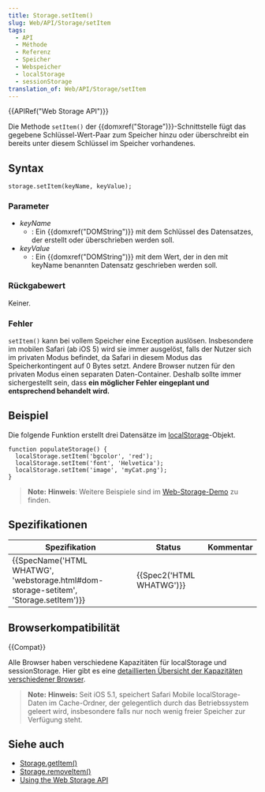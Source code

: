 ```yaml
---
title: Storage.setItem()
slug: Web/API/Storage/setItem
tags:
  - API
  - Méthode
  - Referenz
  - Speicher
  - Webspeicher
  - localStorage
  - sessionStorage
translation_of: Web/API/Storage/setItem
---
```

{{APIRef("Web Storage API")}}

Die Methode `setItem()` der {{domxref("Storage")}}-Schnittstelle fügt das gegebene Schlüssel-Wert-Paar zum Speicher hinzu oder überschreibt ein bereits unter diesem Schlüssel im Speicher vorhandenes.

## Syntax

    storage.setItem(keyName, keyValue);

### Parameter

- _keyName_
  - : Ein {{domxref("DOMString")}} mit dem Schlüssel des Datensatzes, der erstellt oder überschrieben werden soll.
- _keyValue_
  - : Ein {{domxref("DOMString")}} mit dem Wert, der in den mit keyName benannten Datensatz geschrieben werden soll.

### Rückgabewert

Keiner.

### Fehler

`setItem()` kann bei vollem Speicher eine Exception auslösen. Insbesondere im mobilen Safari (ab iOS 5) wird sie immer ausgelöst, falls der Nutzer sich im privaten Modus befindet, da Safari in diesem Modus das Speicherkontingent auf 0 Bytes setzt. Andere Browser nutzen für den privaten Modus einen separaten Daten-Container.
Deshalb sollte immer sichergestellt sein, dass **ein möglicher Fehler eingeplant und entsprechend behandelt wird.**

## Beispiel

Die folgende Funktion erstellt drei Datensätze im [localStorage](/de/docs/Web/API/Window/localStorage)-Objekt.

    function populateStorage() {
      localStorage.setItem('bgcolor', 'red');
      localStorage.setItem('font', 'Helvetica');
      localStorage.setItem('image', 'myCat.png');
    }

> **Note:** **Hinweis**: Weitere Beispiele sind im [Web-Storage-Demo](https://mdn.github.io/dom-examples/web-storage/) zu finden.

## Spezifikationen

| Spezifikation                                                                                                    | Status                           | Kommentar |
| ---------------------------------------------------------------------------------------------------------------- | -------------------------------- | --------- |
| {{SpecName('HTML WHATWG', 'webstorage.html#dom-storage-setitem', 'Storage.setItem')}} | {{Spec2('HTML WHATWG')}} |           |

## Browserkompatibilität

{{Compat}}

Alle Browser haben verschiedene Kapazitäten für localStorage und sessionStorage. Hier gibt es eine [detaillierten Übersicht der Kapazitäten verschiedener Browser](http://dev-test.nemikor.com/web-storage/support-test/).

> **Note:** **Hinweis:** Seit iOS 5.1, speichert Safari Mobile localStorage-Daten im Cache-Ordner, der gelegentlich durch das Betriebssystem geleert wird, insbesondere falls nur noch wenig freier Speicher zur Verfügung steht.

## Siehe auch

- [Storage.getItem()](/de/docs/Web/API/Storage/getItem)
- [Storage.removeItem()](/de/docs/Web/API/Storage/removeItem)
- [Using the Web Storage API](/de/docs/Web/API/Web_Storage_API/Using_the_Web_Storage_API)
